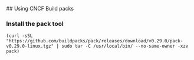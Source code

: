 ## Using CNCF Build packs

### Install the pack tool

```
(curl -sSL "https://github.com/buildpacks/pack/releases/download/v0.29.0/pack-v0.29.0-linux.tgz" | sudo tar -C /usr/local/bin/ --no-same-owner -xzv pack)
```
